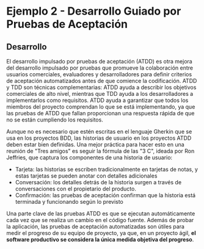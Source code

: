 # Ejemplo 2 - Desarrollo Guiado por Pruebas de Aceptación

## Desarrollo

El desarrollo impulsado por pruebas de aceptación (ATDD) es otra mejora del desarrollo impulsado por pruebas que
promueve la colaboración entre usuarios comerciales, evaluadores y desarrolladores para definir criterios de aceptación
automatizados antes de que comience la codificación. ATDD y TDD son técnicas complementarias: ATDD ayuda a describir los
objetivos comerciales de alto nivel, mientras que TDD ayuda a los desarrolladores a implementarlos como requisitos. ATDD
ayuda a garantizar que todos los miembros del proyecto comprendan lo que se está implementando, ya que las pruebas de
ATDD que fallan proporcionan una respuesta rápida de que no se están cumpliendo los requisitos.

Aunque no es necesario que estén escritas en el lenguaje Gherkin que se usa en los proyectos BDD, las historias de
usuario en los proyectos ATDD deben estar bien definidas. Una mejor práctica para hacer esto en una reunión de "Tres
amigos" es seguir la fórmula de las "3 C", ideada por Ron Jeffries, que captura los componentes de una historia de
usuario:

- Tarjeta: las historias se escriben tradicionalmente en tarjetas de notas, y estas tarjetas se pueden anotar con
  detalles adicionales
- Conversación: los detalles detrás de la historia surgen a través de conversaciones con el propietario del producto.
- Confirmación: las pruebas de aceptación confirman que la historia está terminada y funcionando según lo previsto

Una parte clave de las pruebas ATDD es que se ejecutan automáticamente cada vez que se realiza un cambio en el código
fuente. Además de probar la aplicación, las pruebas de aceptación automatizadas son útiles para medir el progreso de su
equipo de proyecto, ya que, en un proyecto ágil, **el software productivo se considera la única medida objetiva del
progreso**.
